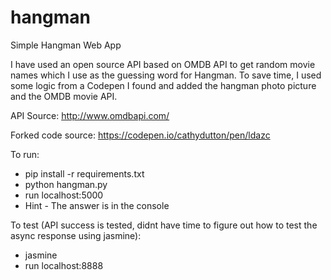 # hangman
Simple Hangman Web App

I have used an open source API based on OMDB API to get random movie names which I use as the guessing word
for Hangman. To save time, I used some logic from a Codepen I found and added the hangman photo picture and
the OMDB movie API.

API Source: http://www.omdbapi.com/

Forked code source: https://codepen.io/cathydutton/pen/ldazc

To run:
- pip install -r requirements.txt
- python hangman.py
- run localhost:5000
- Hint - The answer is in the console

To test (API success is tested, didnt have time to figure out how to test the async response using jasmine):
- jasmine
- run localhost:8888
